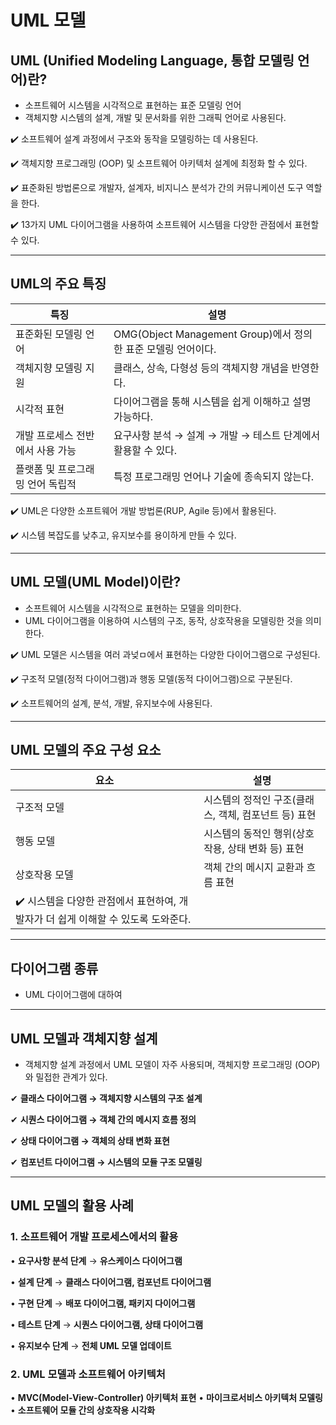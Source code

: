 # UML 모델

## UML (Unified Modeling Language, 통합 모델링 언어)란?

* 소프트웨어 시스템을 시각적으로 표현하는 표준 모델링 언어
* 객체지향 시스템의 설계, 개발 및 문서화를 위한 그래픽 언어로 사용된다.

✔️ 소프트웨어 설계 과정에서 구조와 동작을 모델링하는 데 사용된다.

✔️ 객체지향 프로그래밍 (OOP) 및 소프트웨어 아키텍처 설계에 최정화 할 수 있다.

✔️ 표준화된 방법론으로 개발자, 설계자, 비지니스 분석가 간의 커뮤니케이션 도구 역할을 한다.

✔️ 13가지 UML 다이어그램을 사용하여 소프트웨어 시스템을 다양한 관점에서 표현할 수 있다.

***

## UML의 주요 특징

| 특징                 | 설명                                              |
| ------------------ | ----------------------------------------------- |
| 표준화된 모델링 언어        | OMG(Object Management Group)에서 정의한 표준 모델링 언어이다. |
| 객체지향 모델링 지원        | 클래스, 상속, 다형성 등의 객체지향 개념을 반영한다.                  |
| 시각적 표현             | 다이어그램을 통해 시스템을 쉽게 이해하고 설명 가능하다.                 |
| 개발 프로세스 전반에서 사용 가능 | 요구사항 분석 → 설계 → 개발 → 테스트 단계에서 활용할 수 있다.          |
| 플랫폼 및 프로그래밍 언어 독립적 | 특정 프로그래밍 언어나 기술에 종속되지 않는다.                      |

✔️ UML은 다양한 소프트웨어 개발 방법론(RUP, Agile 등)에서 활용된다.

✔️ 시스템 복잡도를 낮추고, 유지보수를 용이하게 만들 수 있다.

***

## UML 모델(UML Model)이란?

* 소프트웨어 시스템을 시각적으로 표현하는 모델을 의미한다.
* UML 다이어그램을 이용하여 시스템의 구조, 동작, 상호작용을 모델링한 것을 의미한다.

✔️ UML 모델은 시스템을 여러 과넞ㅁ에서 표현하는 다양한 다이어그램으로 구성된다.

✔️ 구조적 모델(정적 다이어그램)과 행동 모델(동적 다이어그램)으로 구분된다.

✔️ 소프트웨어의 설계, 분석, 개발, 유지보수에 사용된다.

***

## UML 모델의 주요 구성 요소

| 요소                                               | 설명                              |
| ------------------------------------------------ | ------------------------------- |
| 구조적 모델                                           | 시스템의 정적인 구조(클래스, 객체, 컴포넌트 등) 표현 |
| 행동 모델                                            | 시스템의 동적인 행위(상호작용, 상태 변화 등) 표현   |
| 상호작용 모델                                          | 객체 간의 메시지 교환과 흐름 표현             |
| ✔️ 시스템을 다양한 관점에서 표현하여, 개발자가 더 쉽게 이해할 수 있도록 도와준다. |                                 |

***

## 다이어그램 종류

* UML 다이어그램에 대하여

***

## UML 모델과 객체지향 설계

* 객체지향 설계 과정에서 UML 모델이 자주 사용되며, 객체지향 프로그래밍 (OOP)와 밀접한 관계가 있다.

✔ **클래스 다이어그램 → 객체지향 시스템의 구조 설계**

✔ **시퀀스 다이어그램 → 객체 간의 메시지 흐름 정의**

✔ **상태 다이어그램 → 객체의 상태 변화 표현**

✔ **컴포넌트 다이어그램 → 시스템의 모듈 구조 모델링**

***

## UML 모델의 활용 사례

### 1. 소프트웨어 개발 프로세스에서의 활용

• **요구사항 분석 단계** → **유스케이스 다이어그램**

• **설계 단계** → **클래스 다이어그램, 컴포넌트 다이어그램**

• **구현 단계** → **배포 다이어그램, 패키지 다이어그램**

• **테스트 단계** → **시퀀스 다이어그램, 상태 다이어그램**

• **유지보수 단계** → **전체 UML 모델 업데이트**

### 2. UML 모델과 소프트웨어 아키텍처

• **MVC(Model-View-Controller) 아키텍처 표현** • **마이크로서비스 아키텍처 모델링** • **소프트웨어 모듈 간의 상호작용 시각화**
